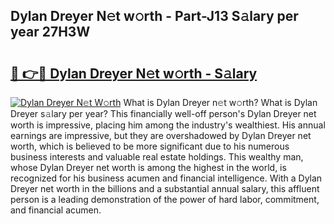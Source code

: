 ## Dylan Dreyer N𝚎t w𝚘rth - Part-J13 S𝚊lary per year 27H3W

# <h2><a href="http://gc0tld.nevu.top/?p=Dylan+Dreyer">🔗 👉🔴 Dylan Dreyer N𝚎t w𝚘rth - S𝚊lary</a></h2>

[![Dylan Dreyer N𝚎t W𝚘rth](https://i.imgur.com/Oavwk0R.jpeg)](http://gc0tld.nevu.top/?p=Dylan+Dreyer)
What is Dylan Dreyer n𝚎t w𝚘rth? What is Dylan Dreyer s𝚊lary per year?
This financially well-off person's Dylan Dreyer net worth is impressive, placing him among the industry's wealthiest. His annual earnings are impressive, but they are overshadowed by Dylan Dreyer net worth, which is believed to be more significant due to his numerous business interests and valuable real estate holdings. This wealthy man, whose Dylan Dreyer net worth is among the highest in the world, is recognized for his business acumen and financial intelligence. With a Dylan Dreyer net worth in the billions and a substantial annual salary, this affluent person is a leading demonstration of the power of hard labor, commitment, and financial acumen.
